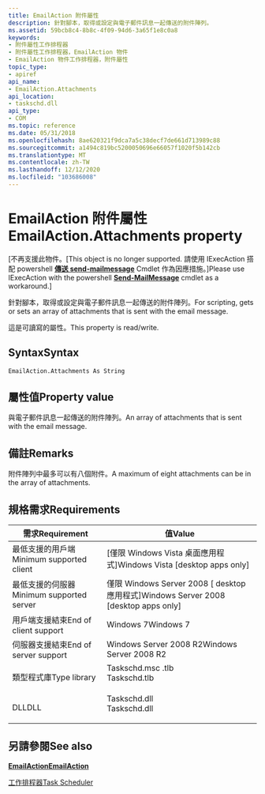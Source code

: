 ```yaml
---
title: EmailAction 附件屬性
description: 針對腳本，取得或設定與電子郵件訊息一起傳送的附件陣列。
ms.assetid: 59bcb8c4-8b8c-4f09-94d6-3a65f1e8c0a8
keywords:
- 附件屬性工作排程器
- 附件屬性工作排程器，EmailAction 物件
- EmailAction 物件工作排程器，附件屬性
topic_type:
- apiref
api_name:
- EmailAction.Attachments
api_location:
- taskschd.dll
api_type:
- COM
ms.topic: reference
ms.date: 05/31/2018
ms.openlocfilehash: 8ae620321f9dca7a5c38decf7de661d713989c88
ms.sourcegitcommit: a1494c819bc5200050696e66057f1020f5b142cb
ms.translationtype: MT
ms.contentlocale: zh-TW
ms.lasthandoff: 12/12/2020
ms.locfileid: "103686008"
---
```

# <a name="emailactionattachments-property"></a><span data-ttu-id="25dcc-106">EmailAction 附件屬性</span><span class="sxs-lookup"><span data-stu-id="25dcc-106">EmailAction.Attachments property</span></span>

<span data-ttu-id="25dcc-107">\[不再支援此物件。</span><span class="sxs-lookup"><span data-stu-id="25dcc-107">\[This object is no longer supported.</span></span> <span data-ttu-id="25dcc-108">請使用 IExecAction 搭配 powershell [**傳送 send-mailmessage**](/powershell/module/microsoft.powershell.utility/send-mailmessage) Cmdlet 作為因應措施。\]</span><span class="sxs-lookup"><span data-stu-id="25dcc-108">Please use IExecAction with the powershell [**Send-MailMessage**](/powershell/module/microsoft.powershell.utility/send-mailmessage) cmdlet as a workaround.\]</span></span>

<span data-ttu-id="25dcc-109">針對腳本，取得或設定與電子郵件訊息一起傳送的附件陣列。</span><span class="sxs-lookup"><span data-stu-id="25dcc-109">For scripting, gets or sets an array of attachments that is sent with the email message.</span></span>

<span data-ttu-id="25dcc-110">這是可讀寫的屬性。</span><span class="sxs-lookup"><span data-stu-id="25dcc-110">This property is read/write.</span></span>

## <a name="syntax"></a><span data-ttu-id="25dcc-111">Syntax</span><span class="sxs-lookup"><span data-stu-id="25dcc-111">Syntax</span></span>


```VB
EmailAction.Attachments As String
```



## <a name="property-value"></a><span data-ttu-id="25dcc-112">屬性值</span><span class="sxs-lookup"><span data-stu-id="25dcc-112">Property value</span></span>

<span data-ttu-id="25dcc-113">與電子郵件訊息一起傳送的附件陣列。</span><span class="sxs-lookup"><span data-stu-id="25dcc-113">An array of attachments that is sent with the email message.</span></span>

## <a name="remarks"></a><span data-ttu-id="25dcc-114">備註</span><span class="sxs-lookup"><span data-stu-id="25dcc-114">Remarks</span></span>

<span data-ttu-id="25dcc-115">附件陣列中最多可以有八個附件。</span><span class="sxs-lookup"><span data-stu-id="25dcc-115">A maximum of eight attachments can be in the array of attachments.</span></span>

## <a name="requirements"></a><span data-ttu-id="25dcc-116">規格需求</span><span class="sxs-lookup"><span data-stu-id="25dcc-116">Requirements</span></span>



| <span data-ttu-id="25dcc-117">需求</span><span class="sxs-lookup"><span data-stu-id="25dcc-117">Requirement</span></span> | <span data-ttu-id="25dcc-118">值</span><span class="sxs-lookup"><span data-stu-id="25dcc-118">Value</span></span> |
|-------------------------------------|-----------------------------------------------------------------------------------------|
| <span data-ttu-id="25dcc-119">最低支援的用戶端</span><span class="sxs-lookup"><span data-stu-id="25dcc-119">Minimum supported client</span></span><br/> | <span data-ttu-id="25dcc-120">\[僅限 Windows Vista 桌面應用程式\]</span><span class="sxs-lookup"><span data-stu-id="25dcc-120">Windows Vista \[desktop apps only\]</span></span><br/>                                          |
| <span data-ttu-id="25dcc-121">最低支援的伺服器</span><span class="sxs-lookup"><span data-stu-id="25dcc-121">Minimum supported server</span></span><br/> | <span data-ttu-id="25dcc-122">僅限 Windows Server 2008 \[ desktop 應用程式\]</span><span class="sxs-lookup"><span data-stu-id="25dcc-122">Windows Server 2008 \[desktop apps only\]</span></span><br/>                                    |
| <span data-ttu-id="25dcc-123">用戶端支援結束</span><span class="sxs-lookup"><span data-stu-id="25dcc-123">End of client support</span></span><br/>    | <span data-ttu-id="25dcc-124">Windows 7</span><span class="sxs-lookup"><span data-stu-id="25dcc-124">Windows 7</span></span><br/>                                                                    |
| <span data-ttu-id="25dcc-125">伺服器支援結束</span><span class="sxs-lookup"><span data-stu-id="25dcc-125">End of server support</span></span><br/>    | <span data-ttu-id="25dcc-126">Windows Server 2008 R2</span><span class="sxs-lookup"><span data-stu-id="25dcc-126">Windows Server 2008 R2</span></span><br/>                                                       |
| <span data-ttu-id="25dcc-127">類型程式庫</span><span class="sxs-lookup"><span data-stu-id="25dcc-127">Type library</span></span><br/>             | <dl> <span data-ttu-id="25dcc-128"><dt>Taskschd.msc .tlb</dt></span><span class="sxs-lookup"><span data-stu-id="25dcc-128"><dt>Taskschd.tlb</dt></span></span> </dl> |
| <span data-ttu-id="25dcc-129">DLL</span><span class="sxs-lookup"><span data-stu-id="25dcc-129">DLL</span></span><br/>                      | <dl> <span data-ttu-id="25dcc-130"><dt>Taskschd.dll</dt></span><span class="sxs-lookup"><span data-stu-id="25dcc-130"><dt>Taskschd.dll</dt></span></span> </dl> |



## <a name="see-also"></a><span data-ttu-id="25dcc-131">另請參閱</span><span class="sxs-lookup"><span data-stu-id="25dcc-131">See also</span></span>

<dl> <dt>

[<span data-ttu-id="25dcc-132">**EmailAction**</span><span class="sxs-lookup"><span data-stu-id="25dcc-132">**EmailAction**</span></span>](emailaction.md)
</dt> <dt>

[<span data-ttu-id="25dcc-133">工作排程器</span><span class="sxs-lookup"><span data-stu-id="25dcc-133">Task Scheduler</span></span>](task-scheduler-start-page.md)
</dt> </dl>

 

